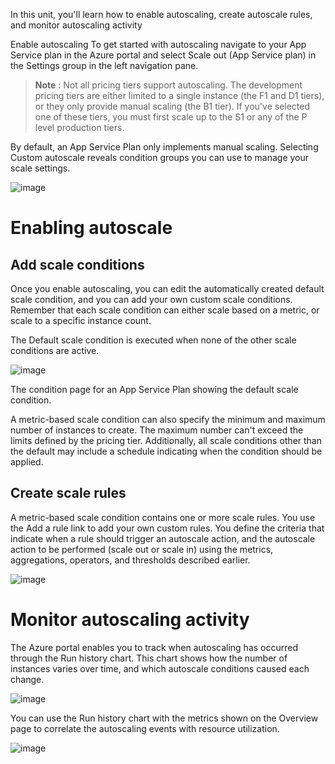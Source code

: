 In this unit, you'll learn how to enable autoscaling, create autoscale rules, and monitor autoscaling activity

Enable autoscaling
To get started with autoscaling navigate to your App Service plan in the Azure portal and select Scale out (App Service plan) in the Settings group in the left navigation pane.

> **Note** : Not all pricing tiers support autoscaling. The development pricing tiers are either limited to a single instance (the F1 and D1 tiers), or they only provide manual scaling (the B1 tier). If you've selected one of these tiers, you must first scale up to the S1 or any of the P level production tiers.

By default, an App Service Plan only implements manual scaling. Selecting Custom autoscale reveals condition groups you can use to manage your scale settings.

![image](https://github.com/venkatavarunp/AzureDevelopment/assets/130353146/9eaa4865-31e8-4a8b-a75c-b70b9520f30f)

# Enabling autoscale

## Add scale conditions
Once you enable autoscaling, you can edit the automatically created default scale condition, and you can add your own custom scale conditions. Remember that each scale condition can either scale based on a metric, or scale to a specific instance count.

The Default scale condition is executed when none of the other scale conditions are active.

![image](https://github.com/venkatavarunp/AzureDevelopment/assets/130353146/aa896526-5ee6-42cc-81ba-8c3c303ca20a)

The condition page for an App Service Plan showing the default scale condition.

A metric-based scale condition can also specify the minimum and maximum number of instances to create. The maximum number can't exceed the limits defined by the pricing tier. Additionally, all scale conditions other than the default may include a schedule indicating when the condition should be applied.

## Create scale rules
A metric-based scale condition contains one or more scale rules. You use the Add a rule link to add your own custom rules. You define the criteria that indicate when a rule should trigger an autoscale action, and the autoscale action to be performed (scale out or scale in) using the metrics, aggregations, operators, and thresholds described earlier.

![image](https://github.com/venkatavarunp/AzureDevelopment/assets/130353146/fdb05c67-b162-408f-9f28-38eb03b29fc3)

# Monitor autoscaling activity
The Azure portal enables you to track when autoscaling has occurred through the Run history chart. This chart shows how the number of instances varies over time, and which autoscale conditions caused each change.

![image](https://github.com/venkatavarunp/AzureDevelopment/assets/130353146/b7c97b17-3227-4db2-b551-bdd1b2ab64b5)

You can use the Run history chart with the metrics shown on the Overview page to correlate the autoscaling events with resource utilization.

![image](https://github.com/venkatavarunp/AzureDevelopment/assets/130353146/8bd0e4fd-3a06-4ef9-b8c4-4cc9f4fb0569)
